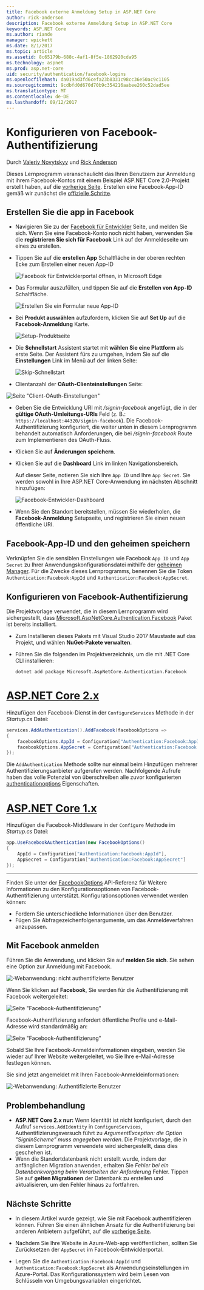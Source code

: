 ```yaml
---
title: Facebook externe Anmeldung Setup in ASP.NET Core
author: rick-anderson
description: Facebook externe Anmeldung Setup in ASP.NET Core
keywords: ASP.NET Core
ms.author: riande
manager: wpickett
ms.date: 8/1/2017
ms.topic: article
ms.assetid: 8c65179b-688c-4af1-8f5e-1862920cda95
ms.technology: aspnet
ms.prod: asp.net-core
uid: security/authentication/facebook-logins
ms.openlocfilehash: da019ad3fd6cefa23b8331c98cc36e50ac9c1105
ms.sourcegitcommit: 9cdbfd0d670d70b9c354216aabee260c52dad5ee
ms.translationtype: MT
ms.contentlocale: de-DE
ms.lasthandoff: 09/12/2017
---
```

# <a name="configuring-facebook-authentication"></a>Konfigurieren von Facebook-Authentifizierung

<a name=security-authentication-facebook-logins></a>

Durch [Valeriy Novytskyy](https://github.com/01binary) und [Rick Anderson](https://twitter.com/RickAndMSFT)

Dieses Lernprogramm veranschaulicht das Ihren Benutzern zur Anmeldung mit ihrem Facebook-Kontos mit einem Beispiel ASP.NET Core 2.0-Projekt erstellt haben, auf die [vorherige Seite](index.md). Erstellen eine Facebook-App-ID gemäß wir zunächst die [offizielle Schritte](https://www.facebook.com/unsupportedbrowser).

## <a name="create-the-app-in-facebook"></a>Erstellen Sie die app in Facebook

*  Navigieren Sie zu der [Facebook für Entwickler](https://www.facebook.com/unsupportedbrowser) Seite, und melden Sie sich. Wenn Sie eine Facebook-Konto noch nicht haben, verwenden Sie die **registrieren Sie sich für Facebook** Link auf der Anmeldeseite um eines zu erstellen.

* Tippen Sie auf die **erstellen App** Schaltfläche in der oberen rechten Ecke zum Erstellen einer neuen App-ID

   ![Facebook für Entwicklerportal öffnen, in Microsoft Edge](index/_static/FBMyApps.png)

* Das Formular auszufüllen, und tippen Sie auf die **Erstellen von App-ID** Schaltfläche.

   ![Erstellen Sie ein Formular neue App-ID](index/_static/FBNewAppId.png)

* Bei **Produkt auswählen** aufzufordern, klicken Sie auf **Set Up** auf die **Facebook-Anmeldung** Karte.

   ![Setup-Produktseite](index/_static/FBProductSetup.png)

* Die **Schnellstart** Assistent startet mit **wählen Sie eine Plattform** als erste Seite. Der Assistent fürs zu umgehen, indem Sie auf die **Einstellungen** Link im Menü auf der linken Seite:

   ![Skip-Schnellstart](index/_static/FBSkipQuickStart.png)

* Clientanzahl der **OAuth-Clienteinstellungen** Seite:

![Seite "Client-OAuth-Einstellungen"](index/_static/FBOAuthSetup.png)

* Geben Sie die Entwicklung URI mit */signin-facebook* angefügt, die in der **gültige OAuth-Umleitungs-URIs** Feld (z. B.: `https://localhost:44320/signin-facebook`). Die Facebook-Authentifizierung konfiguriert, die weiter unten in diesem Lernprogramm behandelt automatisch Anforderungen, die bei */signin-facebook* Route zum Implementieren des OAuth-Fluss.

* Klicken Sie auf **Änderungen speichern**.

* Klicken Sie auf die **Dashboard** Link im linken Navigationsbereich. 

    Auf dieser Seite, notieren Sie sich Ihre `App ID` und Ihre `App Secret`. Sie werden sowohl in Ihre ASP.NET Core-Anwendung im nächsten Abschnitt hinzufügen:

   ![Facebook-Entwickler-Dashboard](index/_static/FBDashboard.png)

* Wenn Sie den Standort bereitstellen, müssen Sie wiederholen, die **Facebook-Anmeldung** Setupseite, und registrieren Sie einen neuen öffentliche URI.

## <a name="store-facebook-app-id-and-app-secret"></a>Facebook-App-ID und den geheimen speichern

Verknüpfen Sie die sensiblen Einstellungen wie Facebook `App ID` und `App Secret` zu Ihrer Anwendungskonfigurationsdatei mithilfe der [geheimen Manager](xref:security/app-secrets). Für die Zwecke dieses Lernprogramms, benennen Sie die Token `Authentication:Facebook:AppId` und `Authentication:Facebook:AppSecret`.

## <a name="configure-facebook-authentication"></a>Konfigurieren von Facebook-Authentifizierung

Die Projektvorlage verwendet, die in diesem Lernprogramm wird sichergestellt, dass [Microsoft.AspNetCore.Authentication.Facebook](https://www.nuget.org/packages/Microsoft.AspNetCore.Authentication.Facebook) Paket ist bereits installiert.

* Zum Installieren dieses Pakets mit Visual Studio 2017 Maustaste auf das Projekt, und wählen **NuGet-Pakete verwalten**.
* Führen Sie die folgenden im Projektverzeichnis, um die mit .NET Core CLI installieren:

   `dotnet add package Microsoft.AspNetCore.Authentication.Facebook`

# <a name="aspnet-core-2xtabaspnetcore2x"></a>[ASP.NET Core 2.x](#tab/aspnetcore2x)

Hinzufügen den Facebook-Dienst in der `ConfigureServices` Methode in der *Startup.cs* Datei:

```csharp
services.AddAuthentication().AddFacebook(facebookOptions =>
{
    facebookOptions.AppId = Configuration["Authentication:Facebook:AppId"];
    facebookOptions.AppSecret = Configuration["Authentication:Facebook:AppSecret"];
});
```

Die `AddAuthentication` Methode sollte nur einmal beim Hinzufügen mehrerer Authentifizierungsanbieter aufgerufen werden. Nachfolgende Aufrufe haben das volle Potenzial von überschreiben alle zuvor konfigurierten [authenticationoptions](https://docs.microsoft.com/aspnet/core/api/microsoft.aspnetcore.builder.authenticationoptions) Eigenschaften.

# <a name="aspnet-core-1xtabaspnetcore1x"></a>[ASP.NET Core 1.x](#tab/aspnetcore1x)

Hinzufügen die Facebook-Middleware in der `Configure` Methode im *Startup.cs* Datei:

```csharp
app.UseFacebookAuthentication(new FacebookOptions()
{
    AppId = Configuration["Authentication:Facebook:AppId"],
    AppSecret = Configuration["Authentication:Facebook:AppSecret"]
});
```

---

Finden Sie unter der [FacebookOptions](https://docs.microsoft.com/aspnet/core/api/microsoft.aspnetcore.builder.facebookoptions) API-Referenz für Weitere Informationen zu den Konfigurationsoptionen von Facebook-Authentifizierung unterstützt. Konfigurationsoptionen verwendet werden können:

* Fordern Sie unterschiedliche Informationen über den Benutzer.
* Fügen Sie Abfragezeichenfolgenargumente, um das Anmeldeverfahren anzupassen.

## <a name="sign-in-with-facebook"></a>Mit Facebook anmelden

Führen Sie die Anwendung, und klicken Sie auf **melden Sie sich**. Sie sehen eine Option zur Anmeldung mit Facebook.

![-Webanwendung: nicht authentifizierte Benutzer](index/_static/DoneFacebook.png)

Wenn Sie klicken auf **Facebook**, Sie werden für die Authentifizierung mit Facebook weitergeleitet:

![Seite "Facebook-Authentifizierung"](index/_static/FBLogin.png)

Facebook-Authentifizierung anfordert öffentliche Profile und e-Mail-Adresse wird standardmäßig an:

![Seite "Facebook-Authentifizierung"](index/_static/FBLoginDone.png)

Sobald Sie Ihre Facebook-Anmeldeinformationen eingeben, werden Sie wieder auf Ihrer Website weitergeleitet, wo Sie Ihre e-Mail-Adresse festlegen können.

Sie sind jetzt angemeldet mit Ihren Facebook-Anmeldeinformationen:

![-Webanwendung: Authentifizierte Benutzer](index/_static/Done.png)

## <a name="troubleshooting"></a>Problembehandlung

* **ASP.NET Core 2.x nur:** Wenn Identität ist nicht konfiguriert, durch den Aufruf `services.AddIdentity` in `ConfigureServices`, Authentifizierungsversuch führt zu *ArgumentException: die Option "SignInScheme" muss angegeben werden*. Die Projektvorlage, die in diesem Lernprogramm verwendete wird sichergestellt, dass dies geschehen ist.
* Wenn die Standortdatenbank nicht erstellt wurde, indem der anfänglichen Migration anwenden, erhalten Sie *Fehler bei ein Datenbankvorgang beim Verarbeiten der Anforderung* Fehler. Tippen Sie auf **gelten Migrationen** der Datenbank zu erstellen und aktualisieren, um den Fehler hinaus zu fortfahren.

## <a name="next-steps"></a>Nächste Schritte

* In diesem Artikel wurde gezeigt, wie Sie mit Facebook authentifizieren können. Führen Sie einen ähnlichen Ansatz für die Authentifizierung bei anderen Anbietern aufgeführt, auf die [vorherige Seite](index.md).

* Nachdem Sie Ihre Website in Azure-Web-app veröffentlichen, sollten Sie Zurücksetzen der `AppSecret` im Facebook-Entwicklerportal.

* Legen Sie die `Authentication:Facebook:AppId` und `Authentication:Facebook:AppSecret` als Anwendungseinstellungen im Azure-Portal. Das Konfigurationssystem wird beim Lesen von Schlüsseln von Umgebungsvariablen eingerichtet.
